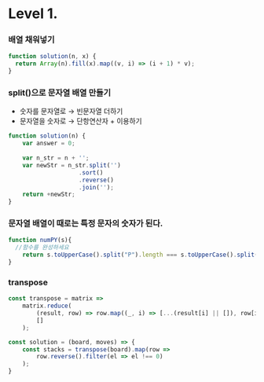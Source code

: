 # Level 1.

### 배열 채워넣기

```jsx
function solution(n, x) {
  return Array(n).fill(x).map((v, i) => (i + 1) * v);
}
```

### split()으로 문자열 배열 만들기

- 숫자를 문자열로 → 빈문자열 더하기
- 문자열을 숫자로 → 단항연산자 + 이용하기

```jsx
function solution(n) {
    var answer = 0;
    
    var n_str = n + '';
    var newStr = n_str.split('')
                    .sort()
                    .reverse()
                    .join('');
    return +newStr;
}
```

### 문자열 배열이 때로는 특정 문자의 숫자가 된다.

```jsx
function numPY(s){
  //함수를 완성하세요
    return s.toUpperCase().split("P").length === s.toUpperCase().split("Y").length;
}
```

### transpose

```jsx
const transpose = matrix =>
    matrix.reduce(
        (result, row) => row.map((_, i) => [...(result[i] || []), row[i]]),
        []
    );

const solution = (board, moves) => {
    const stacks = transpose(board).map(row =>
        row.reverse().filter(el => el !== 0)
    );
}
```
